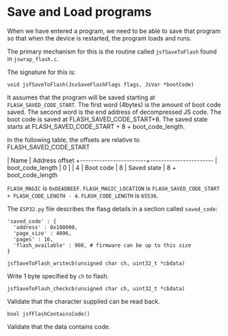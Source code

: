 # Save and Load programs
When we have entered a program, we need to be able to save that program so that when the
device is restarted, the program loads and runs.

The primary mechanism for this is the routine called `jsfSaveToFlash` found in `jswrap_flash.c`.

The signature for this is:

```
void jsfSaveToFlash(JsvSaveFlashFlags flags, JsVar *bootCode)
``` 

It assumes that the program will be saved starting at `FLASH_SAVED_CODE_START`.  The first
word (4bytes) is the amount of boot code saved.  The second word is the end address of
decompressed JS code.  The boot code is saved at FLASH_SAVED_CODE_START+8.  The saved
state starts at FLASH_SAVED_CODE_START + 8 + boot_code_length.

In the following table, the offsets are relative to FLASH_SAVED_CODE_START

| Name                   | Address offset
+------------------------+-----------------------
| boot_code_length       | 0
| <end>                  | 4
| Boot code              | 8
| Saved state            | 8 + boot_code_length

`FLASH_MAGIC` is `0xDEADBEEF`.
`FLASH_MAGIC_LOCATION` is `FLASH_SAVED_CODE_START + FLASH_CODE_LENGTH - 4`.
`FLASH_CODE_LENGTH` is `65536`.

The `ESP32.py` file describes the flasg details in a section called `saved_code`:

```
'saved_code' : {
  'address' : 0x100000,
  'page_size' : 4096,
  'pages' : 16,
  'flash_available' : 960, # firmware can be up to this size
}
```

```
jsfSaveToFlash_writecb(unsigned char ch, uint32_t *cbdata)
```
Write 1 byte specified by `ch` to flash.

```
jsfSaveToFlash_checkcb(unsigned char ch, uint32_t *cbdata)
```
Validate that the character supplied can be read back.

```
bool jsfFlashContainsCode()
```
Validate that the data contains code.